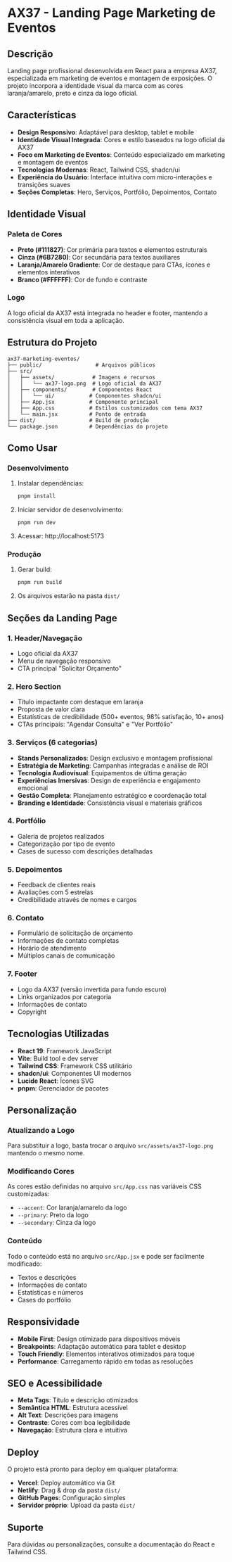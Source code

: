 # AX37 - Landing Page Marketing de Eventos

## Descrição

Landing page profissional desenvolvida em React para a empresa AX37, especializada em marketing de eventos e montagem de exposições. O projeto incorpora a identidade visual da marca com as cores laranja/amarelo, preto e cinza da logo oficial.

## Características

- **Design Responsivo**: Adaptável para desktop, tablet e mobile
- **Identidade Visual Integrada**: Cores e estilo baseados na logo oficial da AX37
- **Foco em Marketing de Eventos**: Conteúdo especializado em marketing e montagem de eventos
- **Tecnologias Modernas**: React, Tailwind CSS, shadcn/ui
- **Experiência do Usuário**: Interface intuitiva com micro-interações e transições suaves
- **Seções Completas**: Hero, Serviços, Portfólio, Depoimentos, Contato

## Identidade Visual

### Paleta de Cores

- **Preto (#111827)**: Cor primária para textos e elementos estruturais
- **Cinza (#6B7280)**: Cor secundária para textos auxiliares
- **Laranja/Amarelo Gradiente**: Cor de destaque para CTAs, ícones e elementos interativos
- **Branco (#FFFFFF)**: Cor de fundo e contraste

### Logo

A logo oficial da AX37 está integrada no header e footer, mantendo a consistência visual em toda a aplicação.

## Estrutura do Projeto

```
ax37-marketing-eventos/
├── public/                 # Arquivos públicos
├── src/
│   ├── assets/            # Imagens e recursos
│   │   └── ax37-logo.png  # Logo oficial da AX37
│   ├── components/        # Componentes React
│   │   └── ui/           # Componentes shadcn/ui
│   ├── App.jsx           # Componente principal
│   ├── App.css           # Estilos customizados com tema AX37
│   └── main.jsx          # Ponto de entrada
├── dist/                 # Build de produção
└── package.json          # Dependências do projeto
```

## Como Usar

### Desenvolvimento

1. Instalar dependências:

   ```bash
   pnpm install
   ```

2. Iniciar servidor de desenvolvimento:

   ```bash
   pnpm run dev
   ```

3. Acessar: http://localhost:5173

### Produção

1. Gerar build:

   ```bash
   pnpm run build
   ```

2. Os arquivos estarão na pasta `dist/`

## Seções da Landing Page

### 1. Header/Navegação

- Logo oficial da AX37
- Menu de navegação responsivo
- CTA principal "Solicitar Orçamento"

### 2. Hero Section

- Título impactante com destaque em laranja
- Proposta de valor clara
- Estatísticas de credibilidade (500+ eventos, 98% satisfação, 10+ anos)
- CTAs principais: "Agendar Consulta" e "Ver Portfólio"

### 3. Serviços (6 categorias)

- **Stands Personalizados**: Design exclusivo e montagem profissional
- **Estratégia de Marketing**: Campanhas integradas e análise de ROI
- **Tecnologia Audiovisual**: Equipamentos de última geração
- **Experiências Imersivas**: Design de experiência e engajamento emocional
- **Gestão Completa**: Planejamento estratégico e coordenação total
- **Branding e Identidade**: Consistência visual e materiais gráficos

### 4. Portfólio

- Galeria de projetos realizados
- Categorização por tipo de evento
- Cases de sucesso com descrições detalhadas

### 5. Depoimentos

- Feedback de clientes reais
- Avaliações com 5 estrelas
- Credibilidade através de nomes e cargos

### 6. Contato

- Formulário de solicitação de orçamento
- Informações de contato completas
- Horário de atendimento
- Múltiplos canais de comunicação

### 7. Footer

- Logo da AX37 (versão invertida para fundo escuro)
- Links organizados por categoria
- Informações de contato
- Copyright

## Tecnologias Utilizadas

- **React 19**: Framework JavaScript
- **Vite**: Build tool e dev server
- **Tailwind CSS**: Framework CSS utilitário
- **shadcn/ui**: Componentes UI modernos
- **Lucide React**: Ícones SVG
- **pnpm**: Gerenciador de pacotes

## Personalização

### Atualizando a Logo

Para substituir a logo, basta trocar o arquivo `src/assets/ax37-logo.png` mantendo o mesmo nome.

### Modificando Cores

As cores estão definidas no arquivo `src/App.css` nas variáveis CSS customizadas:

- `--accent`: Cor laranja/amarelo da logo
- `--primary`: Preto da logo
- `--secondary`: Cinza da logo

### Conteúdo

Todo o conteúdo está no arquivo `src/App.jsx` e pode ser facilmente modificado:

- Textos e descrições
- Informações de contato
- Estatísticas e números
- Cases do portfólio

## Responsividade

- **Mobile First**: Design otimizado para dispositivos móveis
- **Breakpoints**: Adaptação automática para tablet e desktop
- **Touch Friendly**: Elementos interativos otimizados para toque
- **Performance**: Carregamento rápido em todas as resoluções

## SEO e Acessibilidade

- **Meta Tags**: Título e descrição otimizados
- **Semântica HTML**: Estrutura acessível
- **Alt Text**: Descrições para imagens
- **Contraste**: Cores com boa legibilidade
- **Navegação**: Estrutura clara e intuitiva

## Deploy

O projeto está pronto para deploy em qualquer plataforma:

- **Vercel**: Deploy automático via Git
- **Netlify**: Drag & drop da pasta `dist/`
- **GitHub Pages**: Configuração simples
- **Servidor próprio**: Upload da pasta `dist/`

## Suporte

Para dúvidas ou personalizações, consulte a documentação do React e Tailwind CSS.
